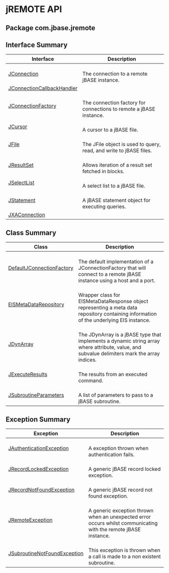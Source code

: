 # jREMOTE API

<PageHeader />

## Package com.jbase.jremote

## Interface Summary

| Interface | Description |
| --- | --- |
| [JConnection](./../jremote&jrcs/jrcs-java-api/jconnection-(jrclient-api)/README.md "interface in com.jbase.jremote")<br> | <br>The connection to a remote jBASE instance.<br> |
| [JConnectionCallbackHandler](./../jremote/jremote/jconnectioncallbackhandler-%28jremote-api%29 "interface in com.jbase.jremote")<br> |  <br> |
| [JConnectionFactory](./../jremote/jremote/jconnectionfactory-%28jremote-api%29 "interface in com.jbase.jremote")<br> | <br>The connection factory for connections to remote a jBASE instance.<br> |
| [JCursor](./../jremote/jremote/jcursor-%28jremote-api%29 "interface in com.jbase.jremote")<br> | <br>A cursor to a jBASE file.<br> |
| [JFile](./../jremote/jremote/jfile-%28jremote-api%29 "interface in com.jbase.jremote")<br> | <br>The JFile object is used to query, read, and write to jBASE files.<br> |
| [JResultSet](./../jremote/jremote/jresultset-%28jremote-api%29 "interface in com.jbase.jremote")<br> | <br>Allows iteration of a result set fetched in blocks.<br> |
| [JSelectList](./../jremote/jremote/jselectlist-%28jremote-api%29 "interface in com.jbase.jremote")<br> | <br>A select list to a jBASE file.<br> |
| [JStatement](./../jremote/jremote/jstatement-%28jremote-api%29 "interface in com.jbase.jremote")<br> | <br>A jBASE statement object for executing queries.<br> |
| [JXAConnection](./../jremote/jremote/jxaconnection-%28jremote-api%29 "interface in com.jbase.jremote")<br> |  <br> |

## Class Summary

| Class<br> | Description<br> |
| --- | --- |
| [DefaultJConnectionFactory](./../jremote/jremote/defaultjconnectionfactory-%28jremote-api%29 "class in com.jbase.jremote")<br> | <br>The default implementation of a JConnectionFactory that will connect to a remote jBASE instance using a host and a port.<br> |
| [EISMetaDataRepository](./../jremote/jremote/eismetadatarepository-%28jremote-api%29 "class in com.jbase.jremote")<br> | <br>Wrapper class for EISMetaDataResponse object representing a meta data repository containing information of the underlying EIS instance.<br> |
| [JDynArray](./../jremote/jremote/jdynarray-%28jremote-api%29 "class in com.jbase.jremote")<br> | <br>The JDynArray is a jBASE type that implements a dynamic string array where attribute, value, and subvalue delimiters mark the array indices.<br> |
| [JExecuteResults](./../jremote/jremote/jexecuteresults-%28jremote-api%29 "class in com.jbase.jremote")<br> | <br>The results from an executed command.<br> |
| [JSubroutineParameters](./../jremote/jremote/jsubroutineparameters-%28jremote-api%29 "class in com.jbase.jremote")<br> | <br>A list of parameters to pass to a jBASE subroutine.<br> |

## Exception Summary

| Exception<br> | Description<br> |
| --- | --- |
| [JAuthenticationException](./../jremote/jremote/jauthenticationexception-%28jremote-api%29 "class in com.jbase.jremote")<br> | <br>A exception thrown when authentication fails.<br> |
| [JRecordLockedException](./../jremote/jremote/jrecordlockedexception-%28jremote-api%29 "class in com.jbase.jremote")<br> | <br>A generic jBASE record locked exception.<br> |
| [JRecordNotFoundException](./../jremote/jremote/jrecordnotfoundexception-%28jremote-api%29 "class in com.jbase.jremote")<br> | <br>A generic jBASE record not found exception.<br> |
| [JRemoteException](./../jremote/jremote/jremoteexception-%28jremote-api%29 "class in com.jbase.jremote")<br> | <br>A generic exception thrown when an unexpected error occurs whilst communicating with the remote jBASE instance.<br> |
| [JSubroutineNotFoundException](./../jremote/jremote/jsubroutinenotfoundexception-%28jremote-api%29 "class in com.jbase.jremote")<br> | <br>This exception is thrown when a call is made to a non existent subroutine.<br> |
